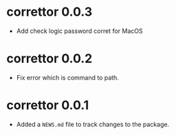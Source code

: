 # correttor 0.0.3

* Add check logic password corret for MacOS

# correttor 0.0.2

* Fix error which is command to path.

# correttor 0.0.1

* Added a `NEWS.md` file to track changes to the package.
